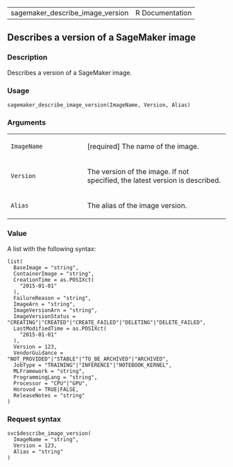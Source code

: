 <table style="width: 100%;">
<tbody>
<tr class="odd">
<td>sagemaker_describe_image_version</td>
<td style="text-align: right;">R Documentation</td>
</tr>
</tbody>
</table>

## Describes a version of a SageMaker image

### Description

Describes a version of a SageMaker image.

### Usage

    sagemaker_describe_image_version(ImageName, Version, Alias)

### Arguments

<table>
<colgroup>
<col style="width: 35%" />
<col style="width: 65%" />
</colgroup>
<tbody>
<tr class="odd">
<td><code
id="sagemaker_describe_image_version_:_ImageName">ImageName</code></td>
<td><p>[required] The name of the image.</p></td>
</tr>
<tr class="even">
<td><code
id="sagemaker_describe_image_version_:_Version">Version</code></td>
<td><p>The version of the image. If not specified, the latest version is
described.</p></td>
</tr>
<tr class="odd">
<td><code
id="sagemaker_describe_image_version_:_Alias">Alias</code></td>
<td><p>The alias of the image version.</p></td>
</tr>
</tbody>
</table>

### Value

A list with the following syntax:

    list(
      BaseImage = "string",
      ContainerImage = "string",
      CreationTime = as.POSIXct(
        "2015-01-01"
      ),
      FailureReason = "string",
      ImageArn = "string",
      ImageVersionArn = "string",
      ImageVersionStatus = "CREATING"|"CREATED"|"CREATE_FAILED"|"DELETING"|"DELETE_FAILED",
      LastModifiedTime = as.POSIXct(
        "2015-01-01"
      ),
      Version = 123,
      VendorGuidance = "NOT_PROVIDED"|"STABLE"|"TO_BE_ARCHIVED"|"ARCHIVED",
      JobType = "TRAINING"|"INFERENCE"|"NOTEBOOK_KERNEL",
      MLFramework = "string",
      ProgrammingLang = "string",
      Processor = "CPU"|"GPU",
      Horovod = TRUE|FALSE,
      ReleaseNotes = "string"
    )

### Request syntax

    svc$describe_image_version(
      ImageName = "string",
      Version = 123,
      Alias = "string"
    )
